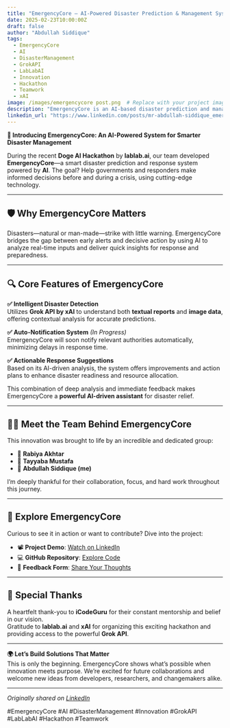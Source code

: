 ```yaml
---
title: "EmergencyCore – AI-Powered Disaster Prediction & Management System"
date: 2025-02-23T10:00:00Z
draft: false
author: "Abdullah Siddique"
tags:
  - EmergencyCore
  - AI
  - DisasterManagement
  - GrokAPI
  - LabLabAI
  - Innovation
  - Hackathon
  - Teamwork
  - xAI
image: /images/emergencycore post.png  # Replace with your project image path
description: "EmergencyCore is an AI-based disaster prediction and management platform built during the Doge AI Hackathon by lablab.ai, leveraging Grok API to analyze text and images for early warnings."
linkedin_url: "https://www.linkedin.com/posts/mr-abdullah-siddique_emergencycore-ai-disastermanagement-activity-7275416731982942208-Kglc"
---
```


**🚨 Introducing EmergencyCore: An AI-Powered System for Smarter Disaster Management**

During the recent **Doge AI Hackathon** by **lablab.ai**, our team developed **EmergencyCore**—a smart disaster prediction and response system powered by **AI**. The goal? Help governments and responders make informed decisions before and during a crisis, using cutting-edge technology.

---

## 🛡️ Why EmergencyCore Matters

Disasters—natural or man-made—strike with little warning. EmergencyCore bridges the gap between early alerts and decisive action by using AI to analyze real-time inputs and deliver quick insights for response and preparedness.

---

## 🔍 Core Features of EmergencyCore

**✅ Intelligent Disaster Detection**  
Utilizes **Grok API by xAI** to understand both **textual reports** and **image data**, offering contextual analysis for accurate predictions.

**✅ Auto-Notification System** *(In Progress)*  
EmergencyCore will soon notify relevant authorities automatically, minimizing delays in response time.

**✅ Actionable Response Suggestions**  
Based on its AI-driven analysis, the system offers improvements and action plans to enhance disaster readiness and resource allocation.

This combination of deep analysis and immediate feedback makes EmergencyCore a **powerful AI-driven assistant** for disaster relief.

---

## 👨‍💻 Meet the Team Behind EmergencyCore

This innovation was brought to life by an incredible and dedicated group:

- 🔹 **Rabiya Akhtar**  
- 🔹 **Tayyaba Mustafa**  
- 🔹 **Abdullah Siddique (me)**

I’m deeply thankful for their collaboration, focus, and hard work throughout this journey.

---

## 📂 Explore EmergencyCore

Curious to see it in action or want to contribute? Dive into the project:

- 📽️ **Project Demo**: [Watch on LinkedIn](https://lnkd.in/deZuR-X2)  
- 💻 **GitHub Repository**: [Explore Code](https://lnkd.in/diQp2keS)  
- 💬 **Feedback Form**: [Share Your Thoughts](https://lnkd.in/dsFgYmSw)

---

## 🙌 Special Thanks

A heartfelt thank-you to **iCodeGuru** for their constant mentorship and belief in our vision.  
Gratitude to **lablab.ai** and **xAI** for organizing this exciting hackathon and providing access to the powerful **Grok API**.

---

**🌍 Let’s Build Solutions That Matter**  
This is only the beginning. EmergencyCore shows what’s possible when innovation meets purpose. We’re excited for future collaborations and welcome new ideas from developers, researchers, and changemakers alike.

---

*Originally shared on [LinkedIn](https://www.linkedin.com/posts/mr-abdullah-siddique_emergencycore-ai-disastermanagement-activity-7275416731982942208-Kglc)*

#EmergencyCore #AI #DisasterManagement #Innovation #GrokAPI #LabLabAI #Hackathon #Teamwork
